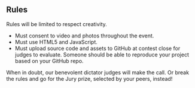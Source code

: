 ## Rules

Rules will be limited to respect creativity.

* Must consent to video and photos throughout the event.
* Must use HTML5 and JavaScript.
* Must upload source code and assets to GitHub at contest close for judges to evaluate. Someone should be able to reproduce your project based on your GitHub repo.

When in doubt, our benevolent dictator judges will make the call. Or break the rules and go for the Jury prize, selected by your peers, instead!
